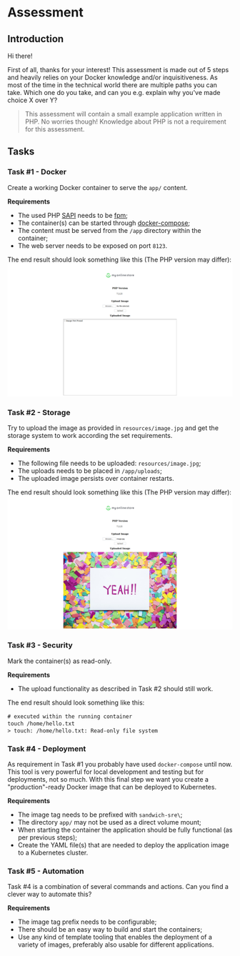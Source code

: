 # Assessment

## Introduction
Hi there! 

First of all, thanks for your interest! This assessment is made out of 5 steps and heavily relies on your Docker knowledge and/or inquisitiveness. As most of the time in the technical world there are multiple paths you can take. Which one do you take, and can you e.g. explain why you've made choice X over Y? 

> This assessment will contain a small example application written in PHP. No worries though! Knowledge about PHP is not a requirement for this assessment. 

## Tasks

### Task #1 - Docker
Create a working Docker container to serve the `app/` content.

**Requirements**
- The used PHP [SAPI](https://en.wikipedia.org/wiki/Server_Application_Programming_Interface) needs to be [fpm](https://www.php.net/manual/en/install.fpm.php);
- The container(s) can be started through [docker-compose](https://docs.docker.com/compose/);
- The content must be served from the `/app` directory within the container;
- The web server needs to be exposed on port `8123`.

The end result should look something like this (The PHP version may differ):
![Task #1 Result](docs/task-1.png)

### Task #2 - Storage
Try to upload the image as provided in `resources/image.jpg` and get the storage system to work according the set requirements.

**Requirements**
- The following file needs to be uploaded: `resources/image.jpg`;
- The uploads needs to be placed in `/app/uploads`;
- The uploaded image persists over container restarts.

The end result should look something like this (The PHP version may differ):
![Task #2 Result](docs/task-2.png)

### Task #3 - Security
Mark the container(s) as read-only.

**Requirements**
- The upload functionality as described in Task #2 should still work.

The end result should look something like this:
```shell script
# executed within the running container
touch /home/hello.txt
> touch: /home/hello.txt: Read-only file system
```

### Task #4 - Deployment
As requirement in Task #1 you probably have used `docker-compose` until now. This tool is very powerful for local development and testing but for deployments, not so much. With this final step we want you create a "production"-ready Docker image that can be deployed to Kubernetes.

**Requirements**
- The image tag needs to be prefixed with `sandwich-sre\`;
- The directory `app/` may not be used as a direct volume mount;
- When starting the container the application should be fully functional (as per previous steps);
- Create the YAML file(s) that are needed to deploy the application image to a Kubernetes cluster.

### Task #5 - Automation
Task #4 is a combination of several commands and actions. Can you find a clever way to automate this?

**Requirements**
- The image tag prefix needs to be configurable;
- There should be an easy way to build and start the containers;
- Use any kind of template tooling that enables the deployment of a variety of images, preferably also usable for different applications.
